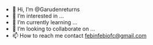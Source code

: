 - 👋 Hi, I’m @Garudenreturns
- 👀 I’m interested in ...
- 🌱 I’m currently learning ...
- 💞️ I’m looking to collaborate on ...
- 📫 How to reach me contact febinfebiofc@gmail.com

<!---
Garudenreturns/Garudenreturns is a ✨ special ✨ repository because its `README.md` (this file) appears on your GitHub profile.
You can click the Preview link to take a look at your changes.
--->
